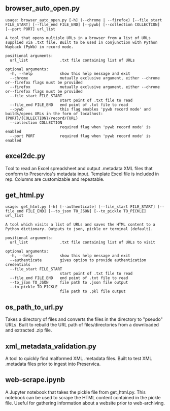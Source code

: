 ## browser_auto_open.py

```
usage: browser_auto_open.py [-h] (--chrome | --firefox) [--file_start FILE_START] [--file_end FILE_END] [--pywb] [--collection COLLECTION] [--port PORT] url_list

A tool that opens multiple URLs in a browser from a list of URLs supplied via .txt file. Built to be used in conjunction with Python Wayback (PyWb) in record mode.

positional arguments:
  url_list              .txt file containing list of URLs

optional arguments:
  -h, --help            show this help message and exit
  --chrome              mutually exclusive argument, either --chrome or--firefox flags must be provided
  --firefox             mutually exclusive argument, either --chrome or--firefox flags must be provided
  --file_start FILE_START
                        start point of .txt file to read
  --file_end FILE_END   end point of .txt file to read
  --pywb                this flag enables 'pywb record mode' and builds/opens URLs in the form of localhost:{PORT}/{COLLECTION}/record/{URL}
  --collection COLLECTION
                        required flag when 'pywb record mode' is enabled
  --port PORT           required flag when 'pywb record mode' is enabled
```

## excel2dc.py

Tool to read an Excel spreadsheet and output .metadata XML files that conform to Preservica's metadata input. Template Excel file is included in rep. Columns are customizable and repeatable.

## get_html.py

```
usage: get_html.py [-h] [--authenticate] [--file_start FILE_START] [--file_end FILE_END] [--to_json TO_JSON] [--to_pickle TO_PICKLE] url_list

A tool which visits a list of URLs and saves the HTML content to a Python dictionary. Outputs to json, pickle or terminal (default).

positional arguments:
  url_list              .txt file containing list of URLs to visit

optional arguments:
  -h, --help            show this help message and exit
  --authenticate        gives option to provide authentication credentials
  --file_start FILE_START
                        start point of .txt file to read
  --file_end FILE_END   end point of .txt file to read
  --to_json TO_JSON     file path to .json file output
  --to_pickle TO_PICKLE
                        file path to .pkl file output
```

## os_path_to_url.py

Takes a directory of files and converts the files in the directory to "pseudo" URLs. Built to rebuild the URL path of files/directories from a downloaded and extracted .zip file.

## xml_metadata_validation.py

A tool to quickly find malformed XML .metadata files. Built to test XML .metadata files prior to ingest into Preservica.

## web-scrape.ipynb

A Jupyter notebook that takes the pickle file from get_html.py. This notebook can be used to scrape the HTML content contained in the pickle file. Useful for gathering information about a website prior to web-archiving.

